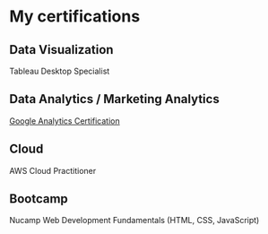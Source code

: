 # My certifications 
## Data Visualization 
Tableau Desktop Specialist
## Data Analytics / Marketing Analytics 
[Google Analytics Certification](https://skillshop.credential.net/6472d66b-2d01-418f-8ca5-c216bc6101b9?record_view=true)
## Cloud 
AWS Cloud Practitioner 
## Bootcamp 
Nucamp Web Development Fundamentals (HTML, CSS, JavaScript)
